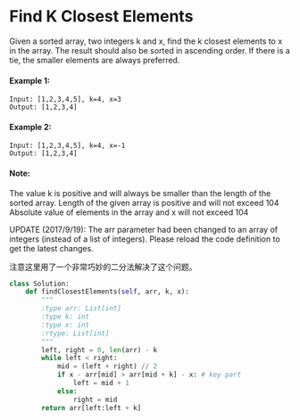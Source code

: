 # Find K Closest Elements

Given a sorted array, two integers k and x, find the k closest elements to x in the array. The result should also be sorted in ascending order. If there is a tie, the smaller elements are always preferred.

#### Example 1:
```
Input: [1,2,3,4,5], k=4, x=3
Output: [1,2,3,4]
```

#### Example 2:
```
Input: [1,2,3,4,5], k=4, x=-1
Output: [1,2,3,4]
```

#### Note:

The value k is positive and will always be smaller than the length of the sorted array.
Length of the given array is positive and will not exceed 104
Absolute value of elements in the array and x will not exceed 104


UPDATE (2017/9/19):
The arr parameter had been changed to an array of integers (instead of a list of integers). Please reload the code definition to get the latest changes.


注意这里用了一个非常巧妙的二分法解决了这个问题。
```Python
class Solution:
    def findClosestElements(self, arr, k, x):
        """
        :type arr: List[int]
        :type k: int
        :type x: int
        :rtype: List[int]
        """
        left, right = 0, len(arr) - k
        while left < right:
            mid = (left + right) // 2
            if x - arr[mid] > arr[mid + k] - x: # key part
                left = mid + 1
            else:
                right = mid
        return arr[left:left + k]

```

